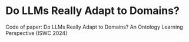 # Do LLMs Really Adapt to Domains?
Code of paper: Do LLMs Really Adapt to Domains? An Ontology Learning Perspective  (ISWC 2024)
